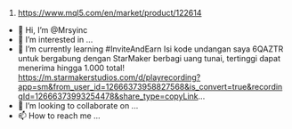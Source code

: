 1. https://www.mql5.com/en/market/product/122614

- 👋 Hi, I’m @Mrsyinc
- 👀 I’m interested in ...
- 🌱 I’m currently learning #InviteAndEarn
Isi kode undangan saya 6QAZTR untuk bergabung dengan StarMaker berbagi uang tunai, tertinggi dapat menerima hingga 1.000 total!
https://m.starmakerstudios.com/d/playrecording?app=sm&from_user_id=12666373958827568&is_convert=true&recordingId=12666373993254478&share_type=copyLink...
- 💞️ I’m looking to collaborate on ...
- 📫 How to reach me ...

<!---
Mrsyinc/Mrsyinc is a ✨ special ✨ repository because its `README.md` (this file) appears on your GitHub profile.
You can click the Preview link to take a look at your changes.
--->
